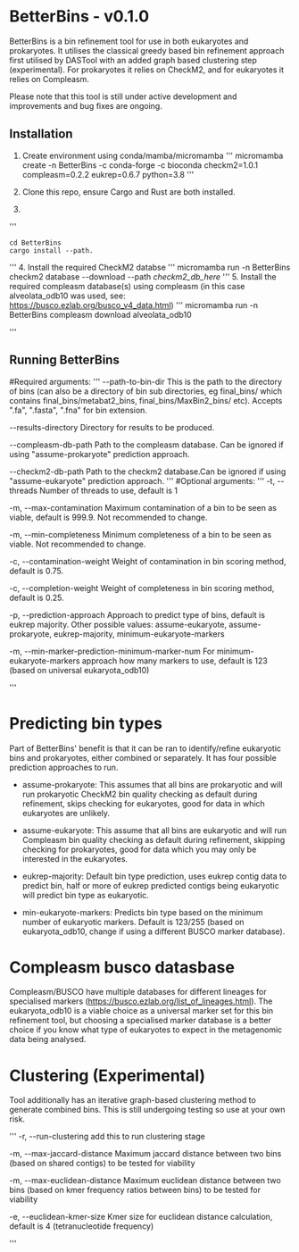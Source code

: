 # BetterBins - v0.1.0

BetterBins is a bin refinement tool for use in both eukaryotes and prokaryotes. It utilises the classical greedy based bin refinement approach first utilised by DASTool with an added graph based clustering step (experimental). For prokaryotes it relies on CheckM2, and for eukaryotes it relies on Compleasm. 

Please note that this tool is still under active development and improvements and bug fixes are ongoing.


## Installation

1. Create environment using conda/mamba/micromamba
    ''' 
    micromamba create -n BetterBins -c conda-forge -c bioconda checkm2=1.0.1 compleasm=0.2.2 eukrep=0.6.7 python=3.8 
    ''' 

2. Clone this repo, ensure Cargo and Rust are both installed.

3. 
''' 
    
    cd BetterBins
    cargo install --path.

'''
4. Install the required CheckM2 databse
'''
micromamba run -n BetterBins checkm2 database --download --path *checkm2_db_here*
'''
5. Install the required compleasm database(s) using compleasm (in this case alveolata_odb10 was used, see: https://busco.ezlab.org/busco_v4_data.html)
'''
micromamba run -n BetterBins compleasm download alveolata_odb10

'''


## Running BetterBins

#Required arguments:
'''
--path-to-bin-dir
This is the path to the directory of bins (can also be a directory of bin sub directories, eg final_bins/ which contains final_bins/metabat2_bins, final_bins/MaxBin2_bins/ etc). Accepts ".fa", ".fasta", ".fna" for bin extension.

--results-directory
Directory for results to be produced.

--compleasm-db-path
Path to the compleasm database. Can be ignored if using "assume-prokaryote" prediction approach.

--checkm2-db-path
Path to the checkm2 database.Can be ignored if using "assume-eukaryote" prediction approach.
'''
#Optional arguments:
'''
-t, --threads
Number of threads to use, default is 1

-m, --max-contamination
Maximum contamination of a bin to be seen as viable, default is 999.9. Not recommended to change.

-m, --min-completeness
Minimum completeness of a bin to be seen as viable. Not recommended to change.

-c, --contamination-weight
Weight of contamination in bin scoring method, default is 0.75.

-c, --completion-weight
Weight of completeness in bin scoring method, default is 0.25.

-p, --prediction-approach
Approach to predict type of bins, default is eukrep majority. Other possible values: assume-eukaryote, assume-prokaryote, eukrep-majority, minimum-eukaryote-markers

-m, --min-marker-prediction-minimum-marker-num
For minimum-eukaryote-markers approach how many markers to use, default is 123 (based on universal eukaryota_odb10)




'''

# Predicting bin types
Part of BetterBins' benefit is that it can be ran to identify/refine eukaryotic bins and prokaryotes, either combined or separately. It has four possible prediction approaches to run.

- assume-prokaryote: This assumes that all bins are prokaryotic and will run prokaryotic CheckM2 bin quality checking as default during refinement, skips checking for eukaryotes, good for data in which eukaryotes are unlikely.

- assume-eukaryote: This assume that all bins are eukaryotic and will run Compleasm bin quality checking as default during refinement, skipping checking for prokaryotes, good for data which you may only be interested in the eukaryotes.

- eukrep-majority: Default bin type prediction, uses eukrep contig data to predict bin, half or more of eukrep predicted contigs being eukaryotic will predict bin type as eukaryotic.

- min-eukaryote-markers: Predicts bin type based on the minimum number of eukaryotic markers. Default is 123/255 (based on eukaryota_odb10, change if using a different BUSCO marker database).

# Compleasm busco datasbase

Compleasm/BUSCO have multiple databases for different lineages for specialised markers (https://busco.ezlab.org/list_of_lineages.html). The eukaryota_odb10 is a viable choice as a universal marker set for this bin refinement tool, but choosing a specialised marker database is a better choice if you know what type of eukaryotes to expect in the metagenomic data being analysed.


# Clustering (Experimental)
Tool additionally has an iterative graph-based clustering method to generate combined bins. This is still undergoing testing so use at your own risk.

'''
-r, --run-clustering
add this to run clustering stage

-m, --max-jaccard-distance
Maximum jaccard distance between two bins (based on shared contigs) to be tested for viability

-m, --max-euclidean-distance
Maximum euclidean distance between two bins (based on kmer frequency ratios between bins) to be tested for viability

-e, --euclidean-kmer-size
Kmer size for euclidean distance calculation, default is 4 (tetranucleotide frequency)

'''
